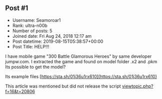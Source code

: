 ## Post #1
- Username: Seamoroar1
- Rank: ultra-n00b
- Number of posts: 5
- Joined date: Fri Aug 24, 2018 12:17 am
- Post datetime: 2019-08-15T05:38:57+00:00
- Post Title: HELP!!!

I have mobile game "300 Battle Glamorous Heroes" by same developer jumpw.com.
I extracted the game and found on model folder .x2 and .pkm
Its possible to get the model?

Its example files
[https://sta.sh/01j36u1rx610](https://sta.sh/01j36u1rx610)


This article was mentioned but did not release the script
[viewtopic.php?f=16&t=20806](https://forum.xentax.com/viewtopic.php?f=16&t=20806)
